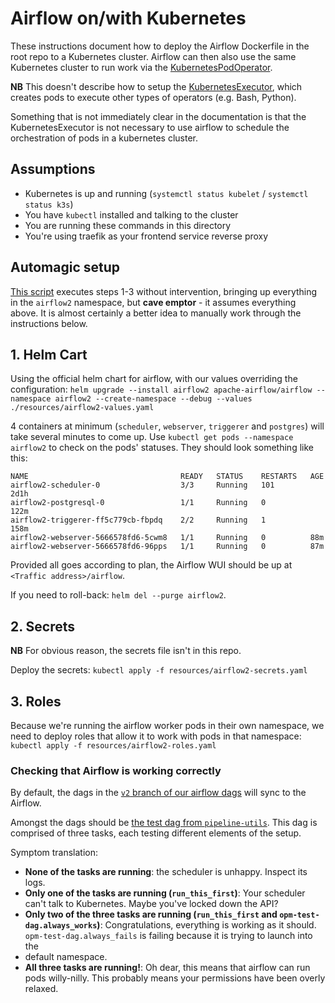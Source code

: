 # Airflow on/with Kubernetes
These instructions document how to deploy the Airflow Dockerfile in the
root repo to a Kubernetes cluster. Airflow can then also use the same
Kubernetes cluster to run work via the 
[KubernetesPodOperator](https://airflow.readthedocs.io/en/stable/kubernetes.html#kubernetes-operator).

**NB** This doesn't describe how to setup the 
[KubernetesExecutor](https://airflow.readthedocs.io/en/stable/kubernetes.html#kubernetes-executor),
which creates pods to execute other types of operators (e.g. Bash, Python).

Something that is not immediately clear in the documentation is that the KubernetesExecutor is not necessary to use 
airflow to schedule the orchestration of pods in a kubernetes cluster. 

## Assumptions
* Kubernetes is up and running (`systemctl status kubelet` / `systemctl status k3s`)
* You have `kubectl` installed and talking to the cluster
* You are running these commands in this directory
* You're using traefik as your frontend service reverse proxy

## Automagic setup
[This script](./deploy-airflow.sh) executes steps 1-3 without intervention, bringing up everything in the `airflow2` 
namespace, but **cave emptor** - it assumes everything above. It is almost certainly 
a better idea to manually work through the instructions below.

## 1. Helm Cart
Using the official helm chart for airflow, with our values overriding the
configuration: `helm upgrade --install airflow2 apache-airflow/airflow --namespace airflow2 --create-namespace --debug --values ./resources/airflow2-values.yaml`

4 containers at minimum (`scheduler`, `webserver`, `triggerer` and `postgres`) will take several 
minutes to come up. Use `kubectl get pods --namespace airflow2` to check
on the pods' statuses. They should look something like this:

```
NAME                                  READY   STATUS    RESTARTS   AGE
airflow2-scheduler-0                  3/3     Running   101        2d1h
airflow2-postgresql-0                 1/1     Running   0          122m
airflow2-triggerer-ff5c779cb-fbpdq    2/2     Running   1          158m
airflow2-webserver-5666578fd6-5cwm8   1/1     Running   0          88m
airflow2-webserver-5666578fd6-96pps   1/1     Running   0          87m
```

Provided all goes according to plan, the Airflow WUI should be up at 
`<Traffic address>/airflow`.

If you need to roll-back: `helm del --purge airflow2`.

## 2. Secrets
**NB** For obvious reason, the secrets file isn't in this repo.

Deploy the secrets: `kubectl apply -f resources/airflow2-secrets.yaml`

## 3. Roles
Because we're running the airflow worker pods in their own namespace, we need to deploy roles that allow it to work with 
pods in that namespace: `kubectl apply -f resources/airflow2-roles.yaml`

### Checking that Airflow is working correctly
By default, the dags in the [`v2` branch of our airflow dags](https://ds1.capetown.gov.za/ds_gitlab/OPM/airflow-dags/tree/v2)
will sync to the Airflow.

Amongst the dags should be [the test dag from `pipeline-utils`](https://ds1.capetown.gov.za/ds_gitlab/OPM/pipeline-utils/blob/master/dags/opm-test-dag.py).
This dag is comprised of three tasks, each testing different elements of the setup.

Symptom translation:
* **None of the tasks are running**: the scheduler is unhappy. Inspect its
logs.
* **Only one of the tasks are running (`run_this_first`)**: Your scheduler can't
talk to Kubernetes. Maybe you've locked down the API?
* **Only two of the three tasks are running (`run_this_first` and `opm-test-dag.always_works`)**: Congratulations,
everything is working as it should. `opm-test-dag.always_fails` is failing because it is  trying to launch into the 
* default namespace.
* **All three tasks are running!**: Oh dear, this means that airflow can run pods willy-nilly. This probably means your 
permissions have been overly relaxed.
